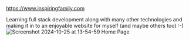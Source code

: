 https://www.inspiringfamily.com

Learning full stack development along with many other technologies and making it in to an enjoyable website for myself (and maybe others too) :-)
![Screenshot 2024-10-25 at 13-54-59 Home Page](https://github.com/user-attachments/assets/52163c9d-07d8-415b-af35-87fff53b07bc)
